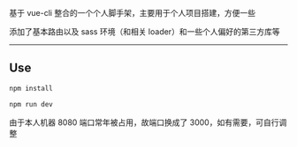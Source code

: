 基于 vue-cli 整合的一个个人脚手架，主要用于个人项目搭建，方便一些

添加了基本路由以及 sass 环境（和相关 loader）和一些个人偏好的第三方库等

----

## Use

```js
npm install

npm run dev
```

由于本人机器 8080 端口常年被占用，故端口换成了 3000，如有需要，可自行调整
